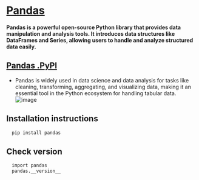 # [Pandas](https://pandas.pydata.org/)
**Pandas is a powerful open-source Python library that provides data manipulation and analysis tools. It introduces data structures like DataFrames and Series, allowing users to handle and analyze structured data easily.**
## [Pandas .PyPl](https://pypi.org/project/pandas/)
 * Pandas is widely used in data science and data analysis for tasks like cleaning, transforming, aggregating, and visualizing data, making it an essential tool in the Python ecosystem for handling tabular data.
![image](https://github.com/ThisIs-Developer/Python/assets/109382325/b8e57c91-ac1c-4455-85bc-ba1e665f2177)
## Installation instructions
```bash
  pip install pandas
```
## Check version
```bash
  import pandas
  pandas.__version__
```
